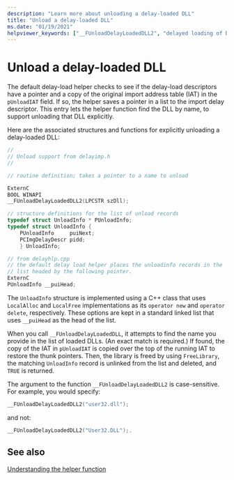 ```yaml
---
description: "Learn more about unloading a delay-loaded DLL"
title: "Unload a delay-loaded DLL"
ms.date: "01/19/2021"
helpviewer_keywords: ["__FUnloadDelayLoadedDLL2", "delayed loading of DLLs, unloading"]
---
```

# Unload a delay-loaded DLL

The default delay-load helper checks to see if the delay-load descriptors have a pointer and a copy of the original import address table (IAT) in the `pUnloadIAT` field. If so, the helper saves a pointer in a list to the import delay descriptor. This entry lets the helper function find the DLL by name, to support unloading that DLL explicitly.

Here are the associated structures and functions for explicitly unloading a delay-loaded DLL:

```cpp
//
// Unload support from delayimp.h
//

// routine definition; takes a pointer to a name to unload

ExternC
BOOL WINAPI
__FUnloadDelayLoadedDLL2(LPCSTR szDll);

// structure definitions for the list of unload records
typedef struct UnloadInfo * PUnloadInfo;
typedef struct UnloadInfo {
    PUnloadInfo     puiNext;
    PCImgDelayDescr pidd;
    } UnloadInfo;

// from delayhlp.cpp
// the default delay load helper places the unloadinfo records in the
// list headed by the following pointer.
ExternC
PUnloadInfo __puiHead;
```

The `UnloadInfo` structure is implemented using a C++ class that uses `LocalAlloc` and `LocalFree` implementations as its `operator new` and `operator delete`, respectively. These options are kept in a standard linked list that uses `__puiHead` as the head of the list.

When you call `__FUnloadDelayLoadedDLL`, it attempts to find the name you provide in the list of loaded DLLs. (An exact match is required.) If found, the copy of the IAT in `pUnloadIAT` is copied over the top of the running IAT to restore the thunk pointers. Then, the library is freed by using `FreeLibrary`, the matching `UnloadInfo` record is unlinked from the list and deleted, and `TRUE` is returned.

The argument to the function `__FUnloadDelayLoadedDLL2` is case-sensitive. For example, you would specify:

```cpp
__FUnloadDelayLoadedDLL2("user32.dll");
```

and not:

```cpp
__FUnloadDelayLoadedDLL2("User32.DLL");.
```

## See also

[Understanding the helper function](understanding-the-helper-function.md)
